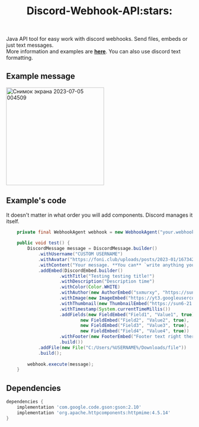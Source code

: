 <h1 align='center'>Discord-Webhook-API:stars:</h1> </br>

Java API tool for easy work with discord webhooks. Send files, embeds or just text messages. </br>
More information and examples are [**here**](https://birdie0.github.io/discord-webhooks-guide/index.html). You can also use discord text formatting.

## Example message
<img width="264" alt="Снимок экрана 2023-07-05 004509" src="https://github.com/sxmurxy2007/Discord-Webhook-API/assets/46312126/00e033ad-4787-4303-93cc-e9c07432a139">

## Example's code
It doesn't matter in what order you will add components. Discord manages it itself.
```java
    private final WebhookAgent webhook = new WebhookAgent("your.webhook.url");
    
    public void test() {
    	DiscordMessage message = DiscordMessage.builder()
    		.withUsername("CUSTOM USERNAME")
    		.withAvatar("https://foni.club/uploads/posts/2023-01/1673429102_foni-club-p-super-puper-mega-krutie-oboi-48.jpg")
    		.withContent("Your message. **You can** `write anything you` __want__")
    		.addEmbed(DiscordEmbed.builder()
    				.withTitle("Testing testing title!")
    				.withDescription("Description time")
    				.withColor(Color.WHITE)
    				.withAuthor(new AuthorEmbed("sxmurxy", "https://sun6-21.userapi.com/s/v1/if1/dBGCgSOmmhlMRrHKvpRg7-tBe2C61B-SF37DfOxFIlJWolDCE9o0KIsegJXqzaaCX1if5y4k.jpg?size=639x639&quality=96&crop=0,76,639,639&ava=1", "https://vk.com/traplicate"))
    				.withImage(new ImageEmbed("https://yt3.googleusercontent.com/wxbc8Sby-cCy3zjWtFeLr3iO-j8hg_PfaSCiGJ-WioNTxv29EzNF6l07Ce0M4jsxoCE9EC_VXg=s900-c-k-c0x00ffffff-no-rj"))
    				.withThumbnail(new ThumbnailEmbed("https://sun6-21.userapi.com/s/v1/if1/dBGCgSOmmhlMRrHKvpRg7-tBe2C61B-SF37DfOxFIlJWolDCE9o0KIsegJXqzaaCX1if5y4k.jpg?size=639x639&quality=96&crop=0,76,639,639&ava=1"))
    				.withTimestamp(System.currentTimeMillis())
    				.addFields(new FieldEmbed("Field1", "Value1", true),
    						new FieldEmbed("Field2", "Value2", true),
    						new FieldEmbed("Field3", "Value3", true), 
    						new FieldEmbed("Field4", "Value4", true))
    				.withFooter(new FooterEmbed("Footer text right there!", "https://sun6-21.userapi.com/s/v1/if1/dBGCgSOmmhlMRrHKvpRg7-tBe2C61B-SF37DfOxFIlJWolDCE9o0KIsegJXqzaaCX1if5y4k.jpg?size=639x639&quality=96&crop=0,76,639,639&ava=1"))
    				.build())
    		.addFile(new File("C:/Users/%USERNAME%/Downloads/file"))
    		.build();
    	
    	webhook.execute(message);
    }
```
## Dependencies
```gradle
dependencies {
    implementation 'com.google.code.gson:gson:2.10'
    implementation 'org.apache.httpcomponents:httpmime:4.5.14'
}
```
